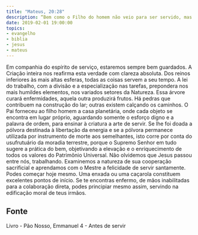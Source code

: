 ```yaml
---
title: "Mateus, 20:28"
description: “Bem como o Filho do homem não veio para ser servido, mas para servir.” - Jesus
date: 2019-02-01 19:00:00
topics: 
- evangelho
- biblia
- jesus
- mateus
---
```


Em companhia do espírito de serviço, estaremos sempre bem guardados. A
Criação inteira nos reafirma esta verdade com clareza absoluta.
Dos reinos inferiores às mais altas esferas, todas as coisas servem a seu
tempo.
A lei do trabalho, com a divisão e a especialização nas tarefas, prepondera
nos mais humildes elementos, nos variados setores da Natureza.
Essa árvore curará enfermidades, aquela outra produzirá frutos.
Há pedras que contribuem na construção do lar; outras existem calçando os
caminhos.
O Pai forneceu ao filho homem a casa planetária, onde cada objeto se
encontra em lugar próprio, aguardando somente o esforço digno e a palavra de
ordem, para ensinar à criatura a arte de servir. Se lhe foi doada a pólvora destinada à
libertação da energia e se a pólvora permanece utilizada por instrumento de morte
aos semelhantes, isto corre por conta do usufrutuário da moradia terrestre, porque o
Supremo Senhor em tudo sugere a prática do bem, objetivando a elevação e o
enriquecimento de todos os valores do Patrimônio Universal.
Não olvidemos que Jesus passou entre nós, trabalhando. Examinemos a
natureza de sua cooperação sacrificial e aprendamos com o Mestre a felicidade de
servir santamente.
Podes começar hoje mesmo.
Uma enxada ou uma caçarola constituem excelentes pontos de início. Se te
encontras enfermo, de mãos inabilitadas para a colaboração direta, podes principiar
mesmo assim, servindo na edificação moral de teus irmãos.




## Fonte
Livro - Pão Nosso, Emmanuel
4 - Antes de servir
